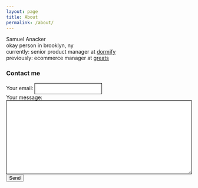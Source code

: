```yaml
---
layout: page
title: About
permalink: /about/
---
```


Samuel Anacker<br />
okay person in brooklyn, ny<br />
currently: senior product manager at [dormify](https://www.dormify.com)<br />
previously: ecommerce manager at [greats](https://www.greats.com)

### Contact me

<!-- modify this form HTML and place wherever you want your form -->

<form
  action="https://formspree.io/xyynkkqk"
  method="POST"
>
  <label>
    Your email:
    <input type="text" name="_replyto" style="border:1px solid #000;height:30px;">
  </label>
  <br />
  <label>
    Your message:
    <textarea name="message" style="width:100%;height:200px;border:1px solid #000;"></textarea>
  </label>

  <!-- your other form fields go here -->
<br />
  <button type="submit">Send</button>
</form>